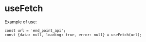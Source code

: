 # useFetch

Example of use:

```
const url = 'end_point_api';
const {data: null, loading: true, error: null} = useFetch(url);
```